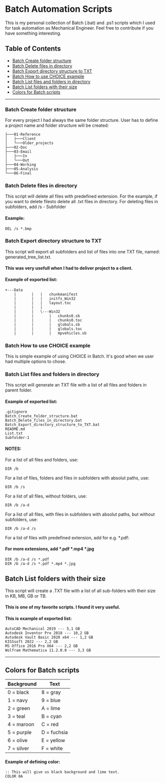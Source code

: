 # **Batch Automation Scripts**
This is my personal collection of Batch (.bat) and .ps1 scripts which I used for task automation as Mechanical Engineer. Feel free to contribute if you have something interesting.
## **Table of Contents**
- [Batch Create folder structure](#batch-create-folder-structure)
- [Batch Delete files in directory](#batch-delete-files-in-directory)
- [Batch Export directory structure to TXT](#batch-export-directory-structure-to-txt)
- [Batch How to use CHOICE example](#batch-how-to-use-choice-example)
- [Batch List files and folders in directory](#batch-list-files-and-folders-in-directory)
- [Batch List folders with their size](#batch-list-folders-with-their-size)
- [Colors for Batch scripts](#colors-for-batch-scripts)
---
### **Batch Create folder structure**
For every project I had always the same folder structure. User has to define a project
name and folder structure will be created:
```
├───01-Reference
│   ├───Client
│   └───Older_projects
├───02-Doc
├───03-Email
│   ├───In
│   └───Out
├───04-Working
├───05-Analysis
└───06-Final
```
### **Batch Delete files in directory**
This script will delete all files with predefined extension. For the example, if you want to delete filesto delete all .txt files in directory.
For deleting files in subfolders, add /s - Subfolder
#### Example:
```
DEL /s *.bmp
```
### **Batch Export directory structure to TXT**
This script will export all subfolders and list of files into one TXT file, named: generated_tree_list.txt.
#### This was very usefull when I had to deliver project to a client.

#### Example of exported list:
```
+---Data
    |       |   |   chunkmanifest
    |       |   |   initfs_Win32
    |       |   |   layout.toc
    |       |   |   
    |       |   \---Win32
    |       |       |   chunks0.sb
    |       |       |   chunks0.toc
    |       |       |   globals.sb
    |       |       |   globals.toc
    |       |       |   mpvehicles.sb
```

### **Batch How to use CHOICE example**
This is simple example of using CHOICE in Batch. It's good when we user had multiple options to chose.

### **Batch List files and folders in directory**
This script will generate an TXT file with a list of all files and folders in parent folder.
#### Example of exported list:
```
.gitignore
Batch_Create_folder_structure.bat
Batch_Delete_files_in_directory.bat
Batch_Export_directory_structure_to_TXT.bat
README.md
List.txt
Subfolder-1
```
#### NOTES:
For a list of all files and folders, use:
```
DIR /b
```
For a list of files, folders and files in subfolders with absolut paths, use:
```
DIR /b /s
```
For a list of all files, without folders, use:
```
DIR /b /a-d
```
For a list of all files, with files in subfolders with absolut paths, but without subfolders, use:
```
DIR /b /a-d /s
```
For a list of files with predefined extension, add for e.g. *.pdf:
#### For more extensions, add *.pdf *.mp4 *.jpg
```
DIR /b /a-d /s *.pdf
DIR /b /a-d /s *.pdf *.mp4 *.jpg
```

## Batch List folders with their size
This script will create a .TXT file with a list of all sub-folders with their size in KB, MB, GB or TB.
#### This is one of my favorite scripts. I found it very useful.
#### This is example of exported list:
```
AutoCAD Mechanical 2019 --- 5,1 GB 
Autodesk Inventor Pro 2018 --- 10,2 GB 
Autodesk Vault Basic 2020 x64 --- 1,2 GB 
KISSsoft 2022 --- 2,2 GB 
MS Office 2016 Pro X64 --- 2,2 GB 
Wolfram Mathematica 11.2.0.0 --- 3,3 GB 
```

---
## **Colors for Batch scripts**
| Background |    Text     |
|------------|-------------|
| 0 = black  | 8 = gray    |
| 1 = navy   | 9 = blue    |
| 2 = green  | A = lime    |
| 3 = teal   | B = cyan    |
| 4 = maroon | C = red     |
| 5 = purple | D = fuchsia |
| 6 = olive  | E = yellow  |
| 7 = silver | F = white   |

#### Example of defining color:
```
:: This will give us black background and lime text.
COLOR 0A
```

